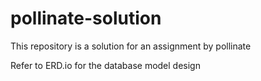 # pollinate-solution
This repository is a solution for an assignment by pollinate

Refer to ERD.io for the database model design
